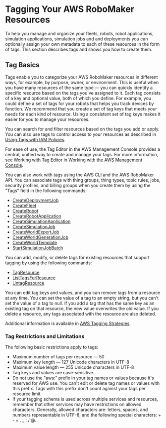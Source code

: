 # Tagging Your AWS RoboMaker Resources<a name="tagging-robomaker"></a>

To help you manage and organize your fleets, robots, robot applications, simulation applications, simulation jobs and and deployments you can optionally assign your own metadata to each of these resources in the form of tags\. This section describes tags and shows you how to create them\.

## Tag Basics<a name="tagging-robomaker-basics"></a>

Tags enable you to categorize your AWS RoboMaker resources in different ways, for example, by purpose, owner, or environment\. This is useful when you have many resources of the same type — you can quickly identify a specific resource based on the tags you've assigned to it\. Each tag consists of a key and optional value, both of which you define\. For example, you could define a set of tags for your robots that helps you track devices by function\. We recommend that you create a set of tag keys that meets your needs for each kind of resource\. Using a consistent set of tag keys makes it easier for you to manage your resources\.

You can search for and filter resources based on the tags you add or apply\. You can also use tags to control access to your resources as described in [Using Tags with IAM Policies](tagging-robomaker-iam.md#tagging-robomaker-iam.title)\. 

For ease of use, the Tag Editor in the AWS Management Console provides a central, unified way to create and manage your tags\. For more information, see [Working with Tag Editor](https://docs.aws.amazon.com/awsconsolehelpdocs/latest/gsg/tag-editor.html) in [ Working with the AWS Management Console](http://docs.aws.amazon.com/awsconsolehelpdocs/latest/gsg/getting-started.html)\.

You can also work with tags using the AWS CLI and the AWS RoboMaker API\. You can associate tags with thing groups, thing types, topic rules, jobs, security profiles, and billing groups when you create them by using the "Tags" field in the following commands: 
+ [CreateDeploymentJob](https://docs.aws.amazon.com/robomaker/latest/dg/API_CreateDeploymentJob.html)
+ [CreateFleet](https://docs.aws.amazon.com/robomaker/latest/dg/API_CreateFleet.html)
+ [CreateRobot](https://docs.aws.amazon.com/robomaker/latest/dg/API_CreateRobot.html)
+ [CreateRobotApplication](https://docs.aws.amazon.com/robomaker/latest/dg/API_CreateRobotApplication.html)
+ [CreateSimulationApplication](https://docs.aws.amazon.com/robomaker/latest/dg/API_CreateSimulationApplication.html)
+ [CreateSimulationJob](https://docs.aws.amazon.com/robomaker/latest/dg/API_CreateSimulationJob.html)
+ [CreateWorldExportJob](https://docs.aws.amazon.com/robomaker/latest/dg/API_CreateWorldExportJob.html)
+ [CreateWorldGenerationJob](https://docs.aws.amazon.com/robomaker/latest/dg/API_CreateWorldGenerationJob.html)
+ [CreateWorldTemplate](https://docs.aws.amazon.com/robomaker/latest/dg/API_CreateWorldTemplate.html)
+ [StartSimulationJobBatch](https://docs.aws.amazon.com/robomaker/latest/dg/API_StartSimulationJobBatch.html)

You can add, modify, or delete tags for existing resources that support tagging by using the following commands:
+ [TagResource](https://docs.aws.amazon.com/robomaker/latest/dg/API_TagResource.html)
+ [ListTagsForResource](https://docs.aws.amazon.com/robomaker/latest/dg/API_ListTagsForResource.html)
+ [UntagResource](https://docs.aws.amazon.com/robomaker/latest/dg/API_UntagResource.html)

You can edit tag keys and values, and you can remove tags from a resource at any time\. You can set the value of a tag to an empty string, but you can't set the value of a tag to null\. If you add a tag that has the same key as an existing tag on that resource, the new value overwrites the old value\. If you delete a resource, any tags associated with the resource are also deleted\.

Additional information is available in [AWS Tagging Strategies](https://aws.amazon.com/answers/account-management/aws-tagging-strategies/)\.

### Tag Restrictions and Limitations<a name="tagging-robomaker-restrict"></a>

The following basic restrictions apply to tags:
+ Maximum number of tags per resource — 50
+ Maximum key length — 127 Unicode characters in UTF\-8
+ Maximum value length — 255 Unicode characters in UTF\-8
+ Tag keys and values are case\-sensitive\.
+ Do not use the "aws:" prefix in your tag names or values because it's reserved for AWS use\. You can't edit or delete tag names or values with this prefix\. Tags with this prefix don't count against your tags per resource limit\.
+ If your tagging schema is used across multiple services and resources, remember that other services may have restrictions on allowed characters\. Generally, allowed characters are: letters, spaces, and numbers representable in UTF\-8, and the following special characters: \+ \- = \. \_ : / @\. 